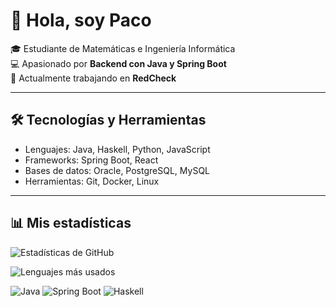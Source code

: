 # 👋 Hola, soy Paco

🎓 Estudiante de Matemáticas e Ingeniería Informática  
💻 Apasionado por **Backend con Java y Spring Boot**  
🚀 Actualmente trabajando en **RedCheck**

---

## 🛠️ Tecnologías y Herramientas
- Lenguajes: Java, Haskell, Python, JavaScript
- Frameworks: Spring Boot, React
- Bases de datos: Oracle, PostgreSQL, MySQL
- Herramientas: Git, Docker, Linux

---

## 📊 Mis estadísticas
![Estadísticas de GitHub](https://github-readme-stats.vercel.app/api?username=TU_USUARIO&show_icons=true&theme=tokyonight)

![Lenguajes más usados](https://github-readme-stats.vercel.app/api/top-langs/?username=TU_USUARIO&layout=compact&theme=tokyonight)

![Java](https://img.shields.io/badge/Java-ED8B00?style=for-the-badge&logo=openjdk&logoColor=white)
![Spring Boot](https://img.shields.io/badge/Spring_Boot-6DB33F?style=for-the-badge&logo=springboot&logoColor=white)
![Haskell](https://img.shields.io/badge/Haskell-5D4F85?style=for-the-badge&logo=haskell&logoColor=white)


<!-- ## Hi there 👋
-->

<!--
**Pacolias/Pacolias** is a ✨ _special_ ✨ repository because its `README.md` (this file) appears on your GitHub profile.

Here are some ideas to get you started:

- 🔭 I’m currently working on ...
- 🌱 I’m currently learning ...
- 👯 I’m looking to collaborate on ...
- 🤔 I’m looking for help with ...
- 💬 Ask me about ...
- 📫 How to reach me: ...
- 😄 Pronouns: ...
- ⚡ Fun fact: ...
-->
